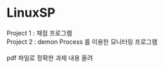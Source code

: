 # LinuxSP
Project 1 : 채점 프로그램<br/>
Project 2 : demon Process 를 이용한 모니터링 프로그램<br/>
<br/>
pdf 파일로 정확한 과제 내용 올려 
